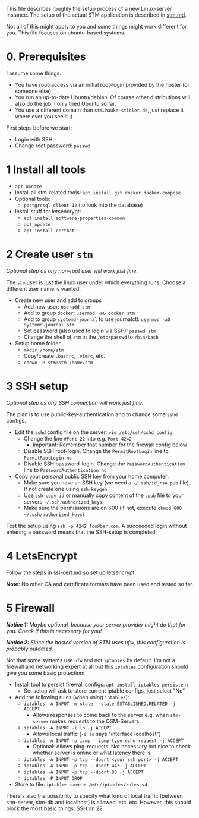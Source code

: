 This file describes roughly the setup process of a new Linux-server instance.
The setup of the actual STM application is described in [stm.md](./stm.md).

Not all of this might apply to you and some things might work different for you.
This file focuses on ubuntu-based systems. 

# 0. Prerequisites

I assume some things:

* You have root-access via an initial root-login provided by the hoster (or someone else)
* You run an up-to-date Ubuntu/debian. Of course other distributions will also do the job, I only tried Ubuntu so far.
* You use a different domain than `stm.hauke-stieler.de`, just replace it where ever you see it ;)

First steps before we start:

* Login with SSH
* Change root password: `passwd`

# 1 Install all tools

* `apt update`
* Install all stm-related tools: `apt install git docker docker-compose`
* Optional tools:
    * `postgresql-client-12` (to look into the database)
* Install stuff for letsencrypt:
    * `apt install software-properties-common`
    * `apt update`
    * `apt install certbot`

# 2 Create user `stm`

_Optional step as any non-root user will work just fine._

The `stm` user is just the linux user under which everything runs.
Choose a different user name is wanted.

* Create new user and add to groups
    * Add new user: `useradd stm`
    * Add to group `docker`: `usermod -aG docker stm`
    * Add to group `systemd-journal` to use journalctl: `usermod -aG systemd-journal stm`
    * Set password (also used to login via SSH): `passwd stm`
    * Change the shell of `stm` in the `/etc/passwd` to `/bin/bash`
* Setup home folder
    * `mkdir /home/stm`
    * Copy/create `.bashrc`, `.vimrc`, etc.
    * `chown -R stm:stm /home/stm`

# 3 SSH setup

_Optional step as any SSH connection will work just fine._

The plan is to use public-key-authentication and to change some `sshd` configs.

* Edit the `sshd` config file on the server: `vim /etc/ssh/sshd_config`
    * Change the line `#Port 22` into e.g. `Port 4242`
        * Important: Remember that number for the firewall config below
    * Disable SSH root-login. Change the `PermitRootLogin` line to `PermitRootLogin no`
    * Disable SSH password-login. Change the `PasswordAuthentication` line to `PasswordAuthentication no`
* Copy your personal public SSH key from your home computer:
    * Make sure you have an SSH key (we need a `~/.ssh/id_rsa.pub` file). If not create one using `ssh-keygen`.
    * Use `ssh-copy-id` or manually copy content of the `.pub` file to your servers `~/.ssh/authorized_keys`.
	* Make sure the permissions are on 600 (if not, execute `chmod 600 ~/.ssh/authorized_keys`)

Test the setup using `ssh -p 4242 foo@bar.com`. A succeeded login without entering a password means that the SSH-setup
is completed.

# 4 LetsEncrypt

Follow the steps in [ssl-cert.md](./ssl-cert.md) so set up letsencrypt.

**Note:** No other CA and certificate formats have been used and tested so far.

# 5 Firewall

_**Notice 1:** Maybe optional, because your server provider might do that for you. Check if this is necessary for you!_

_**Notice 2:** Since the hosted version of STM uses ufw, this configuration is probably outdated._

Not that some systems use `ufw` and not `iptables` by default.
I'm not a firewall and networking expert at all but this `iptables` configuration should give you some basic protection:

* Install tool to persist firewall configs: `apt install iptables-persistent`
    * Set setup will ask to store current iptable configs, just select "No"
* Add the following rules (when using `iptables`):
    * `iptables -A INPUT -m state --state ESTABLISHED,RELATED -j ACCEPT`
        * Allows responses to come back to the server e.g. when `stm-server` makes requests to the OSM-Servers.
    * `iptables -A INPUT -i lo -j ACCEPT`
        * Allows local traffic (`-i lo` says "interface localhost")
    * `iptables -A INPUT -p icmp --icmp-type echo-request -j ACCEPT`
        * Optional: Allows ping-requests. Not necessary but nice to check whether server is online or what latency there
          is.
    * `iptables -A INPUT -p tcp --dport <your ssh port> -j ACCEPT`
    * `iptables -A INPUT -p tcp --dport 443 -j ACCEPT`
    * `iptables -A INPUT -p tcp --dport 80 -j ACCEPT`
    * `iptables -P INPUT DROP`
* Store to file: `iptables-save > /etc/iptables/rules.v4`

There's also the possibility to specify what kind of local traffic (between stm-server, stm-db and localhost) is
allowed, etc. etc. However, this should block the most basic things: SSH on 22.
